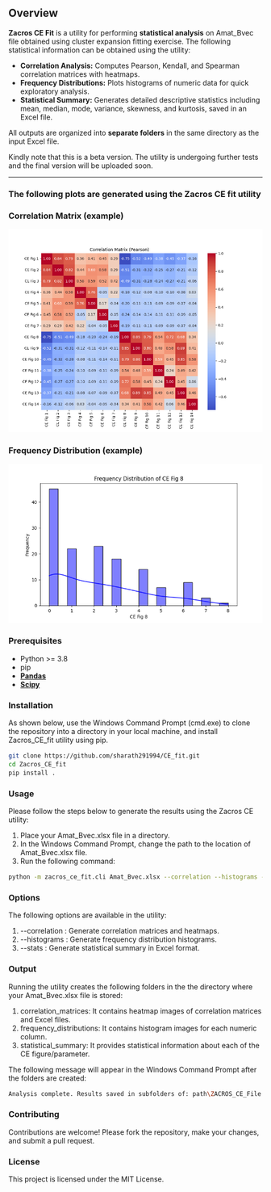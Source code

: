 
## Overview

**Zacros CE Fit** is a utility for performing **statistical analysis** on Amat_Bvec file obtained using cluster expansion fitting exercise. The following statistical information can be obtained using the utility: 

- **Correlation Analysis:** Computes Pearson, Kendall, and Spearman correlation matrices with heatmaps.  
- **Frequency Distributions:** Plots histograms of numeric data for quick exploratory analysis.  
- **Statistical Summary:** Generates detailed descriptive statistics including mean, median, mode, variance, skewness, and kurtosis, saved in an Excel file.  

All outputs are organized into **separate folders** in the same directory as the input Excel file.

Kindly note that this is a beta version. The utility is undergoing further tests and the final version will be uploaded soon.

---

### The following plots are generated using the Zacros CE fit utility ###### 

### Correlation Matrix (example)
![Correlation Example](examples/correlation_pearson.png)

### Frequency Distribution (example)
![Histogram Example](examples/frequency_plot.png)

### Prerequisites
- Python >= 3.8
- pip
- **[Pandas](https://pandas.pydata.org/)**
- **[Scipy](https://scipy.org/)**

### Installation
As shown below, use the Windows Command Prompt (cmd.exe) to clone the repository into a directory in your local machine, and install Zacros_CE_fit utility using pip.
```bash
git clone https://github.com/sharath291994/CE_fit.git
cd Zacros_CE_fit
pip install .
```

### Usage
Please follow the steps below to generate the results using the Zacros CE utility: 
1) Place your Amat_Bvec.xlsx file in a directory.
2) In the Windows Command Prompt, change the path to the location of Amat_Bvec.xlsx file. 
3) Run the following command:
```bash
python -m zacros_ce_fit.cli Amat_Bvec.xlsx --correlation --histograms --stats 
```

### Options
The following options are available in the utility: 
1) --correlation : Generate correlation matrices and heatmaps.
2) --histograms : Generate frequency distribution histograms.
3) --stats : Generate statistical summary in Excel format.

### Output
Running the utility creates the following folders in the the directory where your Amat_Bvec.xlsx file is stored:
1) correlation_matrices: It contains heatmap images of correlation matrices and Excel files. 
2) frequency_distributions: It contains histogram images for each numeric column.
3) statistical_summary: It provides statistical information about each of the CE figure/parameter. 

The following message will appear in the Windows Command Prompt after the folders are created: 
```bash
Analysis complete. Results saved in subfolders of: path\ZACROS_CE_File
```

### Contributing
Contributions are welcome! Please fork the repository, make your changes, and submit a pull request.

### License
This project is licensed under the MIT License.













































